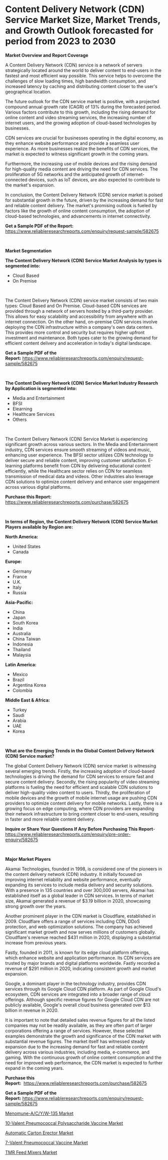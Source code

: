<p><h1>Content Delivery Network (CDN) Service Market Size, Market Trends, and Growth Outlook forecasted for period from 2023 to 2030</h1></p><p><strong>Market Overview and Report Coverage</strong></p>
<p><p>A Content Delivery Network (CDN) service is a network of servers strategically located around the world to deliver content to end-users in the fastest and most efficient way possible. This service helps to overcome the challenges of slow loading times, high bandwidth consumption, and increased latency by caching and distributing content closer to the user's geographical location.</p><p>The future outlook for the CDN service market is positive, with a projected compound annual growth rate (CAGR) of 13% during the forecasted period. Various factors contribute to this growth, including the rising demand for online content and video streaming services, the increasing number of internet users, and the growing adoption of cloud-based technologies by businesses.</p><p>CDN services are crucial for businesses operating in the digital economy, as they enhance website performance and provide a seamless user experience. As more businesses realize the benefits of CDN services, the market is expected to witness significant growth in the coming years.</p><p>Furthermore, the increasing use of mobile devices and the rising demand for high-quality media content are driving the need for CDN services. The proliferation of 5G networks and the anticipated growth of internet-connected devices, such as IoT devices, are also expected to contribute to the market's expansion.</p><p>In conclusion, the Content Delivery Network (CDN) service market is poised for substantial growth in the future, driven by the increasing demand for fast and reliable content delivery. The market's promising outlook is fueled by factors like the growth of online content consumption, the adoption of cloud-based technologies, and advancements in internet connectivity.</p></p>
<p><strong>Get a Sample PDF of the Report:</strong> <a href="https://www.reliableresearchreports.com/enquiry/request-sample/582675">https://www.reliableresearchreports.com/enquiry/request-sample/582675</a></p>
<p>&nbsp;</p>
<p><strong>Market Segmentation</strong></p>
<p><strong>The Content Delivery Network (CDN) Service Market Analysis by types is segmented into:</strong></p>
<p><ul><li>Cloud Based</li><li>On Premise</li></ul></p>
<p>&nbsp;</p>
<p><p>The Content Delivery Network (CDN) service market consists of two main types: Cloud Based and On Premise. Cloud-based CDN services are provided through a network of servers hosted by a third-party provider. This allows for easy scalability and accessibility from anywhere with an internet connection. On the other hand, on-premise CDN services involve deploying the CDN infrastructure within a company's own data centers. This provides more control and security but requires higher upfront investment and maintenance. Both types cater to the growing demand for efficient content delivery and acceleration in today's digital landscape.</p></p>
<p><strong>Get a Sample PDF of the Report:</strong>&nbsp;<a href="https://www.reliableresearchreports.com/enquiry/request-sample/582675">https://www.reliableresearchreports.com/enquiry/request-sample/582675</a></p>
<p>&nbsp;</p>
<p><strong>The Content Delivery Network (CDN) Service Market Industry Research by Application is segmented into:</strong></p>
<p><ul><li>Media and Entertainment</li><li>BFSI</li><li>Elearning</li><li>Healthcare Services</li><li>Others</li></ul></p>
<p>&nbsp;</p>
<p><p>The Content Delivery Network (CDN) Service Market is experiencing significant growth across various sectors. In the Media and Entertainment industry, CDN services ensure smooth streaming of videos and music, enhancing user experience. The BFSI sector utilizes CDN technology to deliver secure and reliable content, improving customer satisfaction. E-learning platforms benefit from CDN by delivering educational content efficiently, while the Healthcare sector relies on CDN for seamless transmission of medical data and videos. Other industries also leverage CDN solutions to optimize content delivery and enhance user engagement across various digital platforms.</p></p>
<p><strong>Purchase this Report:</strong>&nbsp; <a href="https://www.reliableresearchreports.com/purchase/582675">https://www.reliableresearchreports.com/purchase/582675</a></p>
<p>&nbsp;</p>
<p><strong>In terms of Region, the Content Delivery Network (CDN) Service Market Players available by Region are:</strong></p>
<p>
    <p> <strong> North America: </strong>
        <ul>
            <li>United States</li>
            <li>Canada</li>
        </ul>
        </p> 
    <p> <strong> Europe: </strong>
        <ul>
            <li>Germany</li>
            <li>France</li>
            <li>U.K.</li>
            <li>Italy</li>
            <li>Russia</li>
        </ul>
        </p> 
    <p> <strong> Asia-Pacific: </strong>
        <ul>
            <li>China</li>
            <li>Japan</li>
            <li>South Korea</li>
            <li>India</li>
            <li>Australia</li>
            <li>China Taiwan</li>
            <li>Indonesia</li>
            <li>Thailand</li>
            <li>Malaysia</li>
        </ul>
        </p> 
    <p> <strong> Latin America: </strong>
        <ul>
            <li>Mexico</li>
            <li>Brazil</li>
            <li>Argentina Korea</li>
            <li>Colombia</li>
        </ul>
        </p> 
    <p> <strong> Middle East & Africa: </strong>
        <ul>
            <li>Turkey</li>
            <li>Saudi</li>
            <li>Arabia</li>
            <li>UAE</li>
            <li>Korea</li>
        </ul>
    </p>
    </p>
<p>&nbsp;</p>
<p><strong>What are the Emerging Trends in the Global Content Delivery Network (CDN) Service market?</strong></p>
<p><p>The global Content Delivery Network (CDN) service market is witnessing several emerging trends. Firstly, the increasing adoption of cloud-based technologies is driving the demand for CDN services to ensure fast and secure content delivery. Secondly, the rising popularity of video streaming platforms is fueling the need for efficient and scalable CDN solutions to deliver high-quality video content to users. Thirdly, the proliferation of mobile devices and the growth of mobile internet usage are pushing CDN providers to optimize content delivery for mobile networks. Lastly, there is a growing focus on edge computing, where CDN providers are expanding their network infrastructure to bring content closer to end-users, resulting in faster and more reliable content delivery.</p></p>
<p><strong>Inquire or Share Your Questions If Any Before Purchasing This Report</strong>- <a href="https://www.reliableresearchreports.com/enquiry/pre-order-enquiry/582675">https://www.reliableresearchreports.com/enquiry/pre-order-enquiry/582675</a></p>
<p>&nbsp;</p>
<p><strong>Major Market Players</strong></p>
<p><p>Akamai Technologies, founded in 1998, is considered one of the pioneers in the content delivery network (CDN) industry. It initially focused on improving internet reliability and website performance, eventually expanding its services to include media delivery and security solutions. With a presence in 135 countries and over 300,000 servers, Akamai has established itself as a global leader in CDN services. In terms of market size, Akamai generated a revenue of $3.19 billion in 2020, showcasing strong growth over the years.</p><p>Another prominent player in the CDN market is Cloudflare, established in 2009. Cloudflare offers a range of services including CDN, DDoS protection, and web optimization solutions. The company has achieved significant market growth and now serves millions of customers globally. Cloudflare's revenue reached $431 million in 2020, displaying a substantial increase from previous years.</p><p>Fastly, founded in 2011, is known for its edge cloud platform offerings, which enhance website and application performance. Its CDN services are trusted by major brands and digital platforms worldwide. Fastly recorded a revenue of $291 million in 2020, indicating consistent growth and market expansion.</p><p>Google, a dominant player in the technology industry, provides CDN services through its Google Cloud CDN platform. As part of Google Cloud's ecosystem, CDN services are integrated into a broader range of cloud offerings. Although specific revenue figures for Google Cloud CDN are not publicly available, Google's overall cloud business generated over $13 billion in revenue in 2020.</p><p>It is important to note that detailed sales revenue figures for all the listed companies may not be readily available, as they are often part of larger corporations offering a range of services. However, these selected examples demonstrate the growth and significance of the CDN market with substantial revenue figures. The market itself has witnessed steady expansion due to the increasing demand for fast and reliable content delivery across various industries, including media, e-commerce, and gaming. With the continuous growth of online content consumption and the need for improved web performance, the CDN market is expected to further expand in the coming years.</p></p>
<p><strong>Purchase this Report:</strong>&nbsp;&nbsp;<a href="https://www.reliableresearchreports.com/purchase/582675">https://www.reliableresearchreports.com/purchase/582675</a></p>
<p></p>
<p><strong>Get a Sample PDF of the Report:</strong>&nbsp;<a href="https://www.reliableresearchreports.com/enquiry/request-sample/582675">https://www.reliableresearchreports.com/enquiry/request-sample/582675</a></p>
<p><p><a href="https://www.linkedin.com/pulse/menomune-acyw-135-market-challenges-opportunities/">Menomune-A/C/Y/W-135 Market</a></p><p><a href="https://www.linkedin.com/pulse/10-valent-pneumococcal-polysaccharide-vaccine-market-size/">10-Valent Pneumococcal Polysaccharide Vaccine Market</a></p><p><a href="https://medium.com/@mikemonahan1944/automatic-carton-erector-market-size-growth-forecast-2023-2030-6a3ef4774071">Automatic Carton Erector Market</a></p><p><a href="https://www.linkedin.com/pulse/7-valent-pneumococcal-vaccine-market-size-2023-2030/">7-Valent Pneumococcal Vaccine Market</a></p><p><a href="https://medium.com/@nolalockman2023/tmr-feed-mixers-market-size-growth-forecast-2023-2030-19c3a82359ef">TMR Feed Mixers Market</a></p></p>